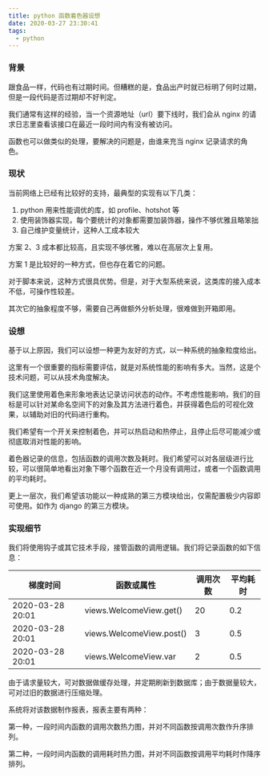 ```yaml
---
title: python 函数着色器设想
date: 2020-03-27 23:30:41
tags:
  - python
---
```


### 背景

跟食品一样，代码也有过期时间。但糟糕的是，食品出产时就已标明了何时过期，但是一段代码是否过期却不好判定。

我们通常有这样的经验，当一个资源地址（url）要下线时，我们会从 nginx 的请求日志里查看该接口在最近一段时间内有没有被访问。

函数也可以做类似的处理，要解决的问题是，由谁来充当 nginx 记录请求的角色。

### 现状

当前网络上已经有比较好的支持，最典型的实现有以下几类：

1. python 用来性能调优的库，如 profile、hotshot 等
2. 使用装饰器实现，每个要统计的对象都需要加装饰器，操作不够优雅且略笨拙
3. 自己维护变量统计，这种人工成本较大

方案 2、3 成本都比较高，且实现不够优雅，难以在高层次上复用。

方案 1 是比较好的一种方式，但也存在着它的问题。

对于脚本来说，这种方式很具优势。但是，对于大型系统来说，这类库的接入成本不低，可操作性较差。

其次它的抽象程度不够，需要自己再做额外分析处理，很难做到开箱即用。

### 设想

基于以上原因，我们可以设想一种更为友好的方式，以一种系统的抽象粒度给出。

这里有一个很重要的指标需要评估，就是对系统性能的影响有多大。当然，这是个技术问题，可以从技术角度解决。

我们这里使用着色来形象地表达记录访问状态的动作。不考虑性能影响，我们的目标是可以针对某命名空间下的对象及其方法进行着色，并获得着色后的可视化效果，以辅助对旧的代码进行重构。

我们希望有一个开关来控制着色，并可以热启动和热停止，且停止后尽可能减少或彻底取消对性能的影响。

着色器记录的信息，包括函数的调用次数及耗时。我们希望可以对各层级进行比较，可以很简单地看出对象下哪个函数在近一个月没有调用过，或者一个函数调用的平均耗时。

更上一层次，我们希望该功能以一种成熟的第三方模块给出，仅需配置极少内容即可使用。如作为 django 的第三方模块。

### 实现细节

我们将使用钩子或其它技术手段，接管函数的调用逻辑。我们将记录函数的如下信息：

| 梯度时间 | 函数或属性 | 调用次数 | 平均耗时 |
| ------ | ----- | ---------| -------|
| 2020-03-28 20:01 | views.WelcomeView.get() | 20 | 0.2 |
| 2020-03-28 20:01 | views.WelcomeView.post() | 3 | 0.5 |
| 2020-03-28 20:01 | views.WelcomeView.var | 2 | 0.5 |

由于请求量较大，可对数据做缓存处理，并定期刷新到数据库；由于数据量较大，可对过旧的数据进行压缩处理。

系统将对该数据制作报表，报表主要有两种：

第一种，一段时间内函数的调用次数热力图，并对不同函数按调用次数作升序排列。

第二种，一段时间内函数的调用耗时热力图，并对不同函数按调用平均耗时作降序排列。
